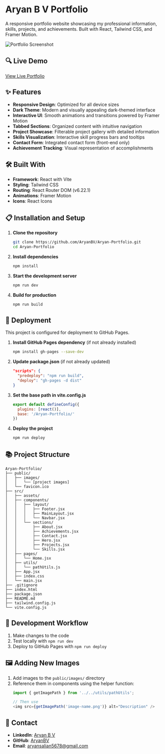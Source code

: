 # Aryan B V Portfolio

A responsive portfolio website showcasing my professional information, skills, projects, and achievements. Built with React, Tailwind CSS, and Framer Motion.

![Portfolio Screenshot](https://user-images.githubusercontent.com/your-username/your-repo/screenshot.png)

## 🔍 Live Demo

[View Live Portfolio](https://aryanbv.github.io/Aryan-Portfolio/)

## ✨ Features

- **Responsive Design**: Optimized for all device sizes
- **Dark Theme**: Modern and visually appealing dark-themed interface
- **Interactive UI**: Smooth animations and transitions powered by Framer Motion
- **Tabbed Sections**: Organized content with intuitive navigation
- **Project Showcase**: Filterable project gallery with detailed information
- **Skills Visualization**: Interactive skill progress bars and tooltips
- **Contact Form**: Integrated contact form (front-end only)
- **Achievement Tracking**: Visual representation of accomplishments

## 🛠️ Built With

- **Framework**: React with Vite
- **Styling**: Tailwind CSS
- **Routing**: React Router DOM (v6.22.1)
- **Animations**: Framer Motion
- **Icons**: React Icons

## 📋 Installation and Setup

1. **Clone the repository**
   ```bash
   git clone https://github.com/AryanBV/Aryan-Portfolio.git
   cd Aryan-Portfolio
   ```

2. **Install dependencies**
   ```bash
   npm install
   ```

3. **Start the development server**
   ```bash
   npm run dev
   ```

4. **Build for production**
   ```bash
   npm run build
   ```

## 🚀 Deployment

This project is configured for deployment to GitHub Pages.

1. **Install GitHub Pages dependency** (if not already installed)
   ```bash
   npm install gh-pages --save-dev
   ```

2. **Update package.json** (if not already updated)
   ```json
   "scripts": {
     "predeploy": "npm run build",
     "deploy": "gh-pages -d dist"
   }
   ```

3. **Set the base path in vite.config.js**
   ```javascript
   export default defineConfig({
     plugins: [react()],
     base: '/Aryan-Portfolio/'
   })
   ```

4. **Deploy the project**
   ```bash
   npm run deploy
   ```

## 📚 Project Structure

```
Aryan-Portfolio/
├── public/
│   ├── images/
│   │   └── [project images]
│   └── favicon.ico
├── src/
│   ├── assets/
│   ├── components/
│   │   ├── layout/
│   │   │   ├── Footer.jsx
│   │   │   ├── MainLayout.jsx
│   │   │   └── Navbar.jsx
│   │   └── sections/
│   │       ├── About.jsx
│   │       ├── Achievements.jsx
│   │       ├── Contact.jsx
│   │       ├── Hero.jsx
│   │       ├── Projects.jsx
│   │       └── Skills.jsx
│   ├── pages/
│   │   └── Home.jsx
│   ├── utils/
│   │   └── pathUtils.js
│   ├── App.jsx
│   ├── index.css
│   └── main.jsx
├── .gitignore
├── index.html
├── package.json
├── README.md
├── tailwind.config.js
└── vite.config.js
```

## 🔄 Development Workflow

1. Make changes to the code
2. Test locally with `npm run dev`
3. Deploy to GitHub Pages with `npm run deploy`

## 🖼️ Adding New Images

1. Add images to the `public/images/` directory
2. Reference them in components using the helper function:
   ```javascript
   import { getImagePath } from '../../utils/pathUtils';
   
   // Then use
   <img src={getImagePath('image-name.png')} alt="Description" />
   ```

## 📧 Contact

- **LinkedIn**: [Aryan B V](https://www.linkedin.com/in/aryan-b-v-78aa63246/)
- **GitHub**: [AryanBV](https://github.com/AryanBV)
- **Email**: aryansalian5678@gmail.com

